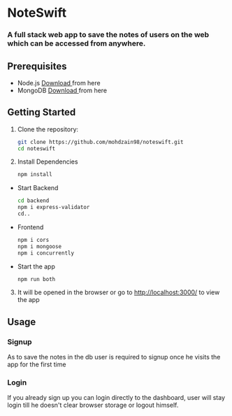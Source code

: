 # NoteSwift
### A full stack web app to save the notes of users on the web which can be accessed from anywhere.

## Prerequisites
- Node.js <a href="https://nodejs.org/en">Download </a> from here
- MongoDB <a href="https://www.mongodb.com/try/download/community">Download </a> from here

## Getting Started

1. Clone the repository:

   ```bash
   git clone https://github.com/mohdzain98/noteswift.git
   cd noteswift

2. Install Dependencies
   ```bash
   npm install

- Start Backend
   ```bash
   cd backend
   npm i express-validator
   cd..

- Frontend
   ```bash
   npm i cors
   npm i mongoose
   npm i concurrently

- Start the app
   ```bash
   npm run both

3. It will be opened in the browser or go to <a href="http://127.0.0.1:3000/" target="_BLANK">http://localhost:3000/</a> to view the app

## Usage
### Signup
As to save the notes in the db user is required to signup once he visits the app for the first time

### Login
If you already sign up you can login directly to the dashboard, user will stay login till he doesn't clear browser storage or logout himself. 
   
   
   
